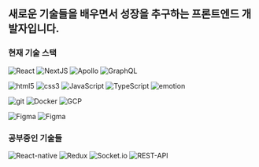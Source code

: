 <!--
**RumbleBi/RumbleBi** is a ✨ _special_ ✨ repository because its `README.md` (this file) appears on your GitHub profile.

Here are some ideas to get you started:

- 🔭 I’m currently working on ...
- 🌱 I’m currently learning ...
- 👯 I’m looking to collaborate on ...
- 🤔 I’m looking for help with ...
- 💬 Ask me about ...
- 📫 How to reach me: ...
- 😄 Pronouns: ...
- ⚡ Fun fact: ...
https://img.shields.io/badge/{배지이름}-{css컬러}?style={스타일}&logo={로고}&logoColor={로고컬러}
-->

## 새로운 기술들을 배우면서 성장을 추구하는 프론트엔드 개발자입니다.

### 현재 기술 스택
<P>
    <img alt="React" src="https://img.shields.io/badge/React-45b8d8?style=flat-square&logo=react&logoColor=white" />
    <img alt="NextJS" src="https://img.shields.io/badge/NextJS-black?style=flat-square&logo=Next.js&logoColor=white">
    <img alt="Apollo"src="https://img.shields.io/badge/Apollo%20GraphQL-311C87?style=flat-square&logo=apollo-graphql&logoColor=white" />
    <img alt="GraphQL"src="https://img.shields.io/badge/GraphQL-E10098?style=flat-square&logo=graphql&logoColor=white" />
</P>

<p>
    <img alt="html5" src="https://img.shields.io/badge/HTML5-E34F26?style=flat-square&logo=html5&logoColor=white" />
    <img alt="css3" src="https://img.shields.io/badge/CSS3-1572B6?style=flat-square&logo=CSS3&logoColor=white" />
    <img alt="JavaScript"src="https://img.shields.io/badge/JavaScript-F7DF1E?style=flat-square&logo=JavaScript&logoColor=white" />
    <img alt="TypeScript"src="https://img.shields.io/badge/TypeScript-007ACC?style=flat-square&logo=typescript&logoColor=white" />
    <img alt="emotion" src="https://img.shields.io/badge/emotion-DB7093?style=flat-square&logo=styled-components&logoColor=white "/>
</p>

<p>
    <img alt="git" src="https://img.shields.io/badge/Git-F05032?style=flat-square&logo=git&logoColor=white" />
    <img alt="Docker" src="https://img.shields.io/badge/Docker-46a2f1?style=flat-square&logo=docker&logoColor=white" />
    <img alt="GCP" src="https://img.shields.io/badge/GCP-4285F4?style=flat-square&logo=GoogleCloud&logoColor=white" />
</P>

<p>
    <img alt="Figma" src="https://img.shields.io/badge/Figma-F24E1E?style=flat-square&logo=git&logoColor=white" />
    <img alt="Figma" src="https://img.shields.io/badge/Notion-000000?style=flat-square&logo=git&logoColor=white" />
</p>

### 공부중인 기술들
<p>
    <img alt="React-native" src="https://img.shields.io/badge/React--native-45b8d8?style=flat-square&logo=react&logoColor=white" />
    <img alt="Redux"src="https://img.shields.io/badge/Redux-764ABC?style=flat-square&logo=Redux&logoColor=white" />
    <img alt="Socket.io" src="https://img.shields.io/badge/Socket.io-f2f2f2?style=flat-square&logo=Socket.io&logoColor=black" />
    <img alt="REST-API" src="https://img.shields.io/badge/REST--API-f2f2f2?style=flat-square&logoColor=black" />
</p>
